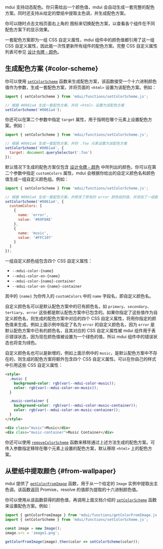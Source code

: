 mdui 支持动态配色。你只需给出一个颜色值，mdui 会自动生成一套完整的配色方案。同时还支持从给定的壁纸中提取主色调，并生成配色方案。

你可以随时点击文档页面右上角的 <mdui-icon name="palette--outlined" style="vertical-align: middle"></mdui-icon> 图标来切换配色方案，以查看各个组件在不同配色方案下的显示效果。

一套配色方案即为一组 CSS 自定义属性，mdui 组件中的颜色值都引用了这一组 CSS 自定义属性，因此能一次性更新所有组件的配色方案。完整 CSS 自定义属性列表可参见 [设计令牌 - 颜色](/zh-cn/docs/2/styles/design-tokens#color)。

## 生成配色方案 {#color-scheme}

你可以使用 [`setColorScheme`](/zh-cn/docs/2/functions/setColorScheme) 函数来生成配色方案，该函数接受一个十六进制颜色值作为参数，生成一套配色方案，并将页面的 `<html>` 设置为该配色方案。例如：

```js
import { setColorScheme } from 'mdui/functions/setColorScheme.js';

// 根据 #0061a4 生成一套配色方案，并将 <html> 设置为该配色方案
setColorScheme('#0061a4');
```

你还可以在第二个参数中指定 `target` 属性，用于指明在哪个元素上设置配色方案。例如：

```js
import { setColorScheme } from 'mdui/functions/setColorScheme.js';

// 根据 #0061a4 生成一套配色方案，并将 .foo 元素设置为该配色方案
setColorScheme('#0061a4', {
  target: document.querySelector('.foo')
});
```

默认情况下生成的配色方案仅包含 [设计令牌 - 颜色](/zh-cn/docs/2/styles/design-tokens#color) 中所列出的颜色，你可以在第二个参数中指定 `customColors` 属性，mdui 会根据你给出的自定义颜色名和颜色值生成一组自定义颜色组。例如：

```js
import { setColorScheme } from 'mdui/functions/setColorScheme.js';

// 根据 #0061a4 生成一套配色方案，并修改了原有的 error 颜色组的值，并添加了一组新的 music 颜色组
setColorScheme('#0061a4', {
  customColors: [
    {
      name: 'error',
      value: '#69F0AE'
    },
    {
      name: 'music',
      value: '#FFC107'
    }
  ]
});
```

一组自定义颜色组包含四个 CSS 自定义属性：

* `--mdui-color-{name}`
* `--mdui-color-on-{name}`
* `--mdui-color-{name}-container`
* `--mdui-color-on-{name}-container`

其中的 `{name}` 为你传入的 `customColors` 中的 `name` 字段名，即自定义颜色名。

自定义颜色名可以是默认配色方案中的已有颜色名，如 `primary`、`secondary`、`tertiary`、`error` 这些都是默认配色方案中已包含的。如果你指定了这些值作为自定义颜色名，则生成的配色方案中对应的四个 CSS 自定义属性，将用你指定的颜色值来生成。例如上面示例中指定了名为 `error` 的自定义颜色名，因为 `error` 是默认配色方案中已有的颜色名，且其对应的 CSS 自定义属性被 mdui 组件用于表示错误状态，因为现在颜色值被设置为一个绿色的值，所以 mdui 组件中的错误状态也将变为绿色。

自定义颜色名也可以是新增的，例如上面示例中的 `music`，是默认配色方案中不存在的，则生成的配色方案将额外包含四个 CSS 自定义属性。可以在你自己的样式中引用这些 CSS 自定义属性：

```html
<style>
  .music {
    background-color: rgb(var(--mdui-color-music));
    color: rgb(var(--mdui-color-on-music));
  }

  .music-container {
    background-color: rgb(var(--mdui-color-music-container));
    color: rgb(var(--mdui-color-on-music-container));
  }
</style>

<div class="music">Music</div>
<div class="music-container">Music Container</div>
```

你还可以使用 [`removeColorScheme`](/zh-cn/docs/2/functions/removeColorScheme) 函数来移除通过上述方法生成的配色方案。可传入参数指定移除在哪个元素上设置的配色方案，默认移除 `<html>` 上的配色方案。

## 从壁纸中提取颜色 {#from-wallpaper}

mdui 提供了 [`getColorFromImage`](/zh-cn/docs/2/functions/getColorFromImage) 函数，用于从一个给定的 `Image` 实例中提取出主色调。该函数返回 Promise，resolve 的值即为提取的十六进制颜色值。

你可以使用从该函数获得的颜色值，再调用上面文档介绍的 [`setColorScheme`](/zh-cn/docs/2/functions/setColorScheme) 函数来设置配色方案。例如：

```js
import { getColorFromImage } from 'mdui/functions/getColorFromImage.js';
import { setColorScheme } from 'mdui/functions/setColorScheme.js';

const image = new Image();
image.src = 'image1.png';

getColorFromImage(image).then(color => setColorScheme(color));
```

